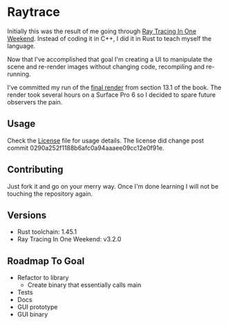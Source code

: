 Raytrace
========

Initially this was the result of me going through
[Ray Tracing In One Weekend](https://raytracing.github.io/books/RayTracingInOneWeekend.html).
Instead of coding it in C++, I did it in Rust to teach myself the language.

Now that I've accomplished that goal I'm creating a UI to manipulate the scene and re-render
images without changing code, recompiling and re-running.

I've committed my run of the [final render](final.ppm) from section 13.1 of the book. The render
took several hours on a Surface Pro 6 so I decided to spare future observers the pain.

## Usage
Check the [License](License.md) file for usage details. The license did change post commit
0290a252f1188b6afc0a94aaaee09cc12e0f91e.

## Contributing
Just fork it and go on your merry way. Once I'm done learning I will not be touching the repository
again.

## Versions
- Rust toolchain: 1.45.1
- Ray Tracing In One Weekend: v3.2.0

## Roadmap To Goal
- Refactor to library
  - Create binary that essentially calls main
- Tests
- Docs
- GUI prototype
- GUI binary